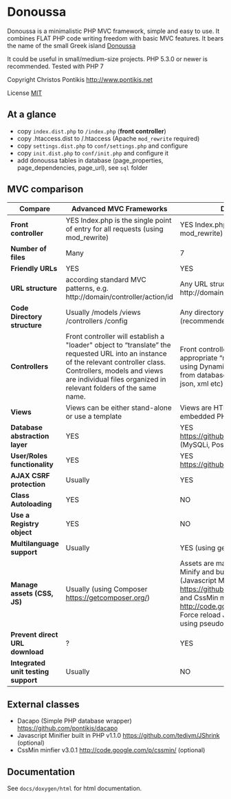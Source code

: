 Donoussa
========

Donoussa is a minimalistic PHP MVC framework, simple and easy to use. It combines FLAT PHP code writing freedom with basic MVC features. It bears the name of the small Greek island [Donoussa](http://en.wikipedia.org/wiki/Donoussa)

It could be useful in small/medium-size projects. PHP 5.3.0 or newer is recommended. Tested with PHP 7

Copyright Christos Pontikis http://www.pontikis.net

License [MIT](https://github.com/pontikis/donoussa/blob/master/MIT_LICENSE)

At a glance
-------------
* copy ``index.dist.php`` to ``/index.php`` (**front controller**)
* copy .htaccess.dist to /.htaccess (Apache ``mod_rewrite`` required)
* copy ``settings.dist.php`` to ``conf/settings.php`` and configure
* copy ``init.dist.php`` to ``conf/init.php`` and configure it
* add donoussa tables in database (page_properties, page_dependencies, page_url), see ``sql`` folder

MVC comparison
--------------

Compare     | Advanced MVC Frameworks | Donoussa
----------- | ----------------------- | -------------
**Front controller** | YES Index.php is the single point of entry for all requests (using mod_rewrite) | YES Index.php or any other (using mod_rewrite)
**Number of files** | Many | 7
**Friendly URLs** | YES | YES
**URL structure** | according standard MVC patterns, e.g. http://domain/controller/action/id | Any URL structure e.g. http://domain/any_url
**Code Directory structure** | Usually /models /views /controllers /config | Any directory structure (recommended /conf)
**Controllers** | Front controller will establish a "loader" object to “translate” the requested URL into an instance of the relevant controller class. Controllers, models and views are individual files organized in relevant folders of the same name. | Front controller will include the appropriate “model” and “view” using Dynamic Lookup Invocation from database (or memcached, json, xml etc)
**Views** | Views can be either stand-alone or use a template | Views are HTML files with embedded PHP
**Database abstraction layer** | YES | YES https://github.com/pontikis/dacapo (MySQLi, PostgreSQL)
**User/Roles functionality** | YES | YES https://github.com/pontikis/ithaca
**AJAX CSRF protection** | Usually | YES
**Class Autoloading** | YES | NO 
**Use a Registry object** | YES | NO 
**Multilanguage support** | Usually | YES (using gettext and php-intl)
**Manage assets (CSS, JS)** | Usually (using Composer https://getcomposer.org/) | Assets are managed internally. Minify and bundle option available (Javascript Minifier built in PHP https://github.com/tedivm/JShrink and CssMin minfier http://code.google.com/p/cssmin/). Force reload JS and CSS assets using pseudo query string.
**Prevent direct URL download** | ? |YES
**Integrated unit testing support** | Usually | NO

External classes
----------------

* Dacapo (Simple PHP database wrapper) https://github.com/pontikis/dacapo
* Javascript Minifier built in PHP v1.1.0 https://github.com/tedivm/JShrink (optional)
* CssMin minfier v3.0.1 http://code.google.com/p/cssmin/ (optional)

Documentation
-------------

See ``docs/doxygen/html`` for html documentation. 
